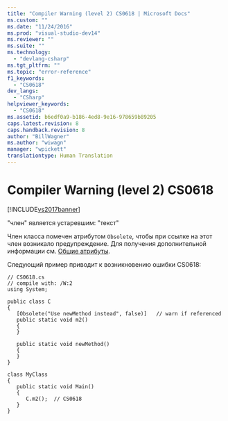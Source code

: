 ```yaml
---
title: "Compiler Warning (level 2) CS0618 | Microsoft Docs"
ms.custom: ""
ms.date: "11/24/2016"
ms.prod: "visual-studio-dev14"
ms.reviewer: ""
ms.suite: ""
ms.technology: 
  - "devlang-csharp"
ms.tgt_pltfrm: ""
ms.topic: "error-reference"
f1_keywords: 
  - "CS0618"
dev_langs: 
  - "CSharp"
helpviewer_keywords: 
  - "CS0618"
ms.assetid: b6edf0a9-b186-4ed8-9e16-978659b89205
caps.latest.revision: 8
caps.handback.revision: 8
author: "BillWagner"
ms.author: "wiwagn"
manager: "wpickett"
translationtype: Human Translation
---
```

# Compiler Warning (level 2) CS0618
[!INCLUDE[vs2017banner](../../../csharp/includes/vs2017banner.md)]

"член" является устаревшим: "текст"  
  
 Член класса помечен атрибутом `Obsolete`, чтобы при ссылке на этот член возникало предупреждение.  Для получения дополнительной информации см. [Общие атрибуты](../Topic/Common%20Attributes%20\(C%23%20and%20Visual%20Basic\).md).  
  
 Следующий пример приводит к возникновению ошибки CS0618:  
  
```  
// CS0618.cs  
// compile with: /W:2  
using System;  
  
public class C  
{  
   [Obsolete("Use newMethod instead", false)]   // warn if referenced  
   public static void m2()  
   {  
   }  
  
   public static void newMethod()  
   {  
   }  
}  
  
class MyClass  
{  
   public static void Main()  
   {  
      C.m2();  // CS0618  
   }  
}  
```